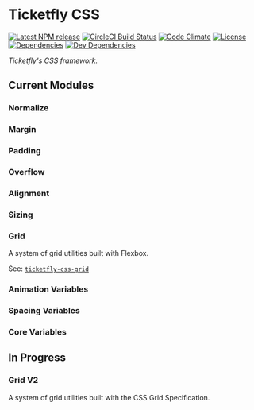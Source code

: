 # Ticketfly CSS

[![Latest NPM release][npm-badge]][npm-badge-url]
[![CircleCI Build Status][circle-badge]][circle-badge-url]
[![Code Climate][codeclimate-badge]][codeclimate-badge-url]
[![License][license-badge]][license-badge-url]
[![Dependencies][dependencies-badge]][dependencies-badge-url]
[![Dev Dependencies][devDependencies-badge]][devDependencies-badge-url]


_Ticketfly's CSS framework._

## Current Modules

### Normalize

### Margin

### Padding

### Overflow

### Alignment

### Sizing

### Grid
A system of grid utilities built with Flexbox.

See: [`ticketfly-css-grid`]()

### Animation Variables

### Spacing Variables

### Core Variables

## In Progress

### Grid V2

A system of grid utilities built with the CSS Grid Specification.



[npm-badge]: https://img.shields.io/npm/v/ticketfly-css.svg
[npm-badge-url]: https://www.npmjs.com/package/ticketfly-css
[circle-badge]: https://circleci.com/gh/Ticketfly-UI/ticketfly-css/tree/master.svg?style=svg&circle-token={{CIRCLE_TOKEN}}
[circle-badge-url]: https://circleci.com/gh/Ticketfly-UI/ticketfly-css/tree/master
[codeclimate-badge]: https://img.shields.io/codeclimate/github/Ticketfly-UI/ticketfly-css.svg
[codeclimate-badge-url]: https://codeclimate.com/github/Ticketfly-UI/ticketfly-css
[license-badge]: https://img.shields.io/npm/l/ticketfly-css.svg
[license-badge-url]: LICENSE
[dependencies-badge]: https://img.shields.io/david/Ticketfly-UI/ticketfly-css.svg
[dependencies-badge-url]: https://david-dm.org/Ticketfly-UI/ticketfly-css
[devDependencies-badge]: https://img.shields.io/david/dev/Ticketfly-UI/ticketfly-css.svg
[devDependencies-badge-url]: https://david-dm.org/Ticketfly-UI/ticketfly-css#info=devDependencies
